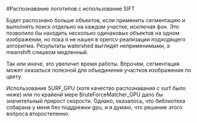 ﻿
#Распознавание логотипов с использование SIFT

Будет распознано больше объектов, если применить сегментацию и выполнять поиск отдельно на каждом участке, исключая фон. Это позволило бы находить несколько одинаковых объектов на одном изображении, но пока я не нашел в opencv реализации подходящего алгоритма. Результаты watershed выглядят неприменимыми, а meanshift слишком медленный. 

Так или иначе, это увеличит время работы. Впрочем, сегментация может оказаться полезной для объединения участков изображения по цвету. 

Использование SURF_GPU (хотя качество распознавания с surf было ниже) или по крайенй мере BruteForceMatcher_GPU дало бы значительный прирост скорости. Однако, оказалось, что библиотека собарана у меня без поддрежки gpu, и я думаю, что решение этого вопроса второстепенно.
